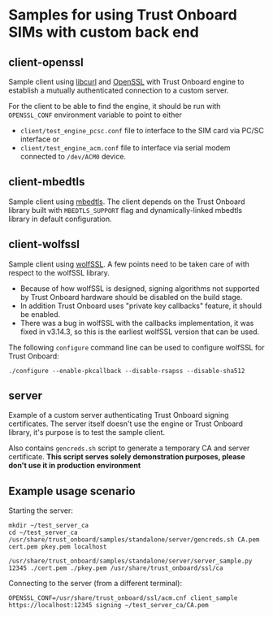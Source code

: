 # Samples for using Trust Onboard SIMs with custom back end

## client-openssl

Sample client using [libcurl](https://github.com/curl/curl) and [OpenSSL](https://github.com/openssl/openssl) with Trust Onboard engine to establish a mutually authenticated connection to a custom server.

For the client to be able to find the engine, it should be run with `OPENSSL_CONF` environment variable to point to either
  - `client/test_engine_pcsc.conf` file to interface to the SIM card via PC/SC interface or
  - `client/test_engine_acm.conf` file to interface via serial modem connected to `/dev/ACM0` device.

## client-mbedtls

Sample client using [mbedtls](https://github.com/ARMmbed/mbedtls). The client depends on the Trust Onboard library built with `MBEDTLS_SUPPORT` flag and dynamically-linked mbedtls library in default configuration.

## client-wolfssl

Sample client using [wolfSSL](https://github.com/wolfssl/wolfssl). A few points need to be taken care of with respect to the wolfSSL library.

  * Because of how wolfSSL is designed, signing algorithms not supported by Trust Onboard hardware should be disabled on the build stage.
  * In addition Trust Onboard uses "private key callbacks" feature, it should be enabled.
  * There was a bug in wolfSSL with the callbacks implementation, it was fixed in v3.14.3, so this is the earliest wolfSSL version that can be used.

The following `configure` command line can be used to configure wolfSSL for Trust Onboard:

```
./configure --enable-pkcallback --disable-rsapss --disable-sha512
```

## server

Example of a custom server authenticating Trust Onboard signing certificates. The server itself doesn't use the engine or Trust Onboard library, it's purpose is to test the sample client.

Also contains `gencreds.sh` script to generate a temporary CA and server certificate. **This script serves solely demonstration purposes, please don't use it in production environment**

## Example usage scenario

Starting the server:

    mkdir ~/test_server_ca
    cd ~/test_server_ca
    /usr/share/trust_onboard/samples/standalone/server/gencreds.sh CA.pem cert.pem pkey.pem localhost

    /usr/share/trust_onboard/samples/standalone/server/server_sample.py 12345 ./cert.pem ./pkey.pem /usr/share/trust_onboard/ssl/ca

Connecting to the server (from a different terminal):

    OPENSSL_CONF=/usr/share/trust_onboard/ssl/acm.cnf client_sample https://localhost:12345 signing ~/test_server_ca/CA.pem

